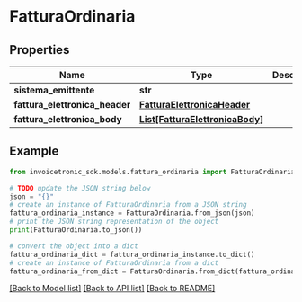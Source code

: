 # FatturaOrdinaria


## Properties

Name | Type | Description | Notes
------------ | ------------- | ------------- | -------------
**sistema_emittente** | **str** |  | [optional] 
**fattura_elettronica_header** | [**FatturaElettronicaHeader**](FatturaElettronicaHeader.md) |  | [optional] 
**fattura_elettronica_body** | [**List[FatturaElettronicaBody]**](FatturaElettronicaBody.md) |  | [optional] 

## Example

```python
from invoicetronic_sdk.models.fattura_ordinaria import FatturaOrdinaria

# TODO update the JSON string below
json = "{}"
# create an instance of FatturaOrdinaria from a JSON string
fattura_ordinaria_instance = FatturaOrdinaria.from_json(json)
# print the JSON string representation of the object
print(FatturaOrdinaria.to_json())

# convert the object into a dict
fattura_ordinaria_dict = fattura_ordinaria_instance.to_dict()
# create an instance of FatturaOrdinaria from a dict
fattura_ordinaria_from_dict = FatturaOrdinaria.from_dict(fattura_ordinaria_dict)
```
[[Back to Model list]](../README.md#documentation-for-models) [[Back to API list]](../README.md#documentation-for-api-endpoints) [[Back to README]](../README.md)


